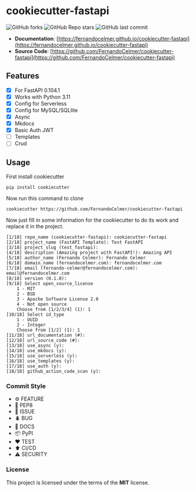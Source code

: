 # cookiecutter-fastapi

![GitHub forks](https://img.shields.io/github/forks/FernandoCelmer/cookiecutter-fastapi?label=Forks&style=flat-square)
![GitHub Repo stars](https://img.shields.io/github/stars/FernandoCelmer/cookiecutter-fastapi?label=Stars&style=flat-square)
![GitHub last commit](https://img.shields.io/github/last-commit/FernandoCelmer/cookiecutter-fastapi?style=flat-square)

- **Documentation**: [https://fernandocelmer.github.io/cookiecutter-fastapi](https://fernandocelmer.github.io/cookiecutter-fastapi)
- **Source Code**: [https://github.com/FernandoCelmer/cookiecutter-fastapi](https://github.com/FernandoCelmer/cookiecutter-fastapi)


## Features

- [x] For FastAPI 0.104.1
- [x] Works with Python 3.11
- [x] Config for Serverless
- [x] Config for MySQL/SQLlite
- [x] Async
- [x] Mkdocs
- [x] Basic Auth JWT
- [ ] Templates
- [ ] Crud

## Usage

First install cookiecutter

    pip install cookiecutter

Now run this command to clone

    cookiecutter https://github.com/FernandoCelmer/cookiecutter-fastapi

Now just fill in some information for the cookiecutter to do its work and replace it in the project.

    [1/18] repo_name (cookiecutter-fastapi): cookiecutter-fastapi
    [2/18] project_name (FastAPI Template): Test FastAPI 
    [3/18] project_slug (test_fastapi): 
    [4/18] description (Amazing project with FastAPI!): Amazing API
    [5/18] author_name (Fernando Celmer): Fernando Celmer
    [6/18] domain_name (fernandocelmer.com): fernandocelmer.com
    [7/18] email (fernando-celmer@fernandocelmer.com): email@fernandocelmer.com
    [8/18] version (0.1.0): 
    [9/18] Select open_source_license
        1 - MIT
        2 - BSD
        3 - Apache Software License 2.0
        4 - Not open source
        Choose from [1/2/3/4] (1): 1
    [10/18] Select id_type
        1 - UUID
        2 - Integer
        Choose from [1/2] (1): 1
    [11/18] url_documentation (#): 
    [12/18] url_source_code (#): 
    [13/18] use_async (y): 
    [14/18] use_mkdocs (y): 
    [15/18] use_serverless (y): 
    [16/18] use_templates (y): 
    [17/18] use_auth (y):
    [18/18] github_action_code_scan (y):

### Commit Style

- ⚙️ FEATURE
- 📝 PEP8
- 📌 ISSUE
- 🪲 BUG
- 📘 DOCS
- 📦 PyPI
- ❤️️ TEST
- ⬆️ CI/CD
- ⚠️ SECURITY

### License

This project is licensed under the terms of the **MIT** license.

